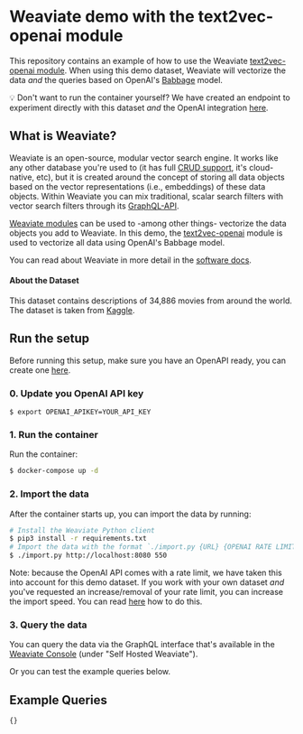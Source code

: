 # Weaviate demo with the text2vec-openai module

This repository contains an example of how to use the Weaviate [text2vec-openai module](https://www.semi.technology/developers/weaviate/current/modules/text2vec-openai.html). When using this demo dataset, Weaviate will vectorize the data _and_ the queries based on OpenAI's [Babbage](https://beta.openai.com/docs/engines/babbage) model.

💡 Don't want to run the container yourself? We have created an endpoint to experiment directly with this dataset _and_ the OpenAI integration [here](#).

## What is Weaviate?

Weaviate is an open-source, modular vector search engine. It works like any other database you're used to (it has full [CRUD support](https://db-engines.com/en/blog_post/87), it's cloud-native, etc), but it is created around the concept of storing all data objects based on the vector representations (i.e., embeddings) of these data objects. Within Weaviate you can mix traditional, scalar search filters with vector search filters through its [GraphQL-API](https://www.semi.technology/developers/weaviate/current/graphql-references/).

[Weaviate modules](https://www.semi.technology/developers/weaviate/current/configuration/modules.html) can be used to -among other things- vectorize the data objects you add to Weaviate. In this demo, the [text2vec-openai](https://www.semi.technology/developers/weaviate/current/modules/text2vec-openai.html) module is used to vectorize all data using OpenAI's Babbage model.

You can read about Weaviate in more detail in the [software docs](https://www.semi.technology/developers/weaviate/current/).

#### About the Dataset

This dataset contains descriptions of 34,886 movies from around the world. The dataset is taken from [Kaggle](https://www.kaggle.com/jrobischon/wikipedia-movie-plots).

## Run the setup

Before running this setup, make sure you have an OpenAPI ready, you can create one [here](https://beta.openai.com/account/api-keys).

### 0. Update you OpenAI API key

```
$ export OPENAI_APIKEY=YOUR_API_KEY
```

### 1. Run the container

Run the container:

```sh
$ docker-compose up -d
```

### 2. Import the data

After the container starts up, you can import the data by running:

```sh
# Install the Weaviate Python client
$ pip3 install -r requirements.txt
# Import the data with the format `./import.py {URL} {OPENAI RATE LIMIT}`
$ ./import.py http://localhost:8080 550
```

Note: because the OpenAI API comes with a rate limit, we have taken this into account for this demo dataset. If you work with your own dataset _and_ you've requested an increase/removal of your rate limit, you can increase the import speed. You can read [here](https://www.semi.technology/developers/weaviate/current/modules/text2vec-openai.html#openai-rate-limits) how to do this.

### 3. Query the data

You can query the data via the GraphQL interface that's available in the [Weaviate Console](https://console.semi.technology/) (under "Self Hosted Weaviate").

Or you can test the example queries below.

## Example Queries

```graphql
{}
```